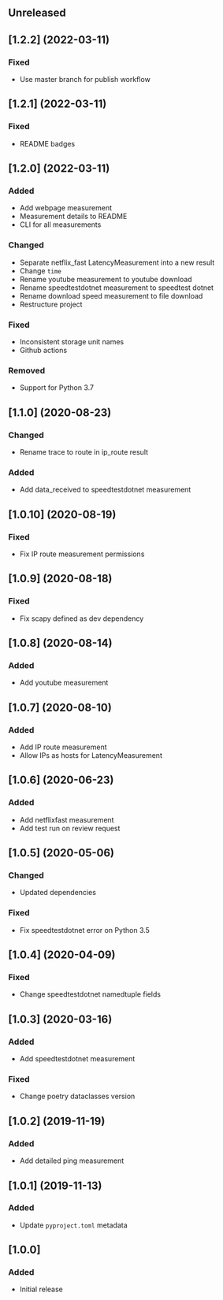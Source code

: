 ## Unreleased

## [1.2.2] (2022-03-11)

### Fixed
- Use master branch for publish workflow

## [1.2.1] (2022-03-11)

### Fixed
- README badges

## [1.2.0] (2022-03-11)

### Added
- Add webpage measurement
- Measurement details to README
- CLI for all measurements

### Changed
- Separate netflix_fast LatencyMeasurement into a new result
- Change `time`
- Rename youtube measurement to youtube download
- Rename speedtestdotnet measurement to speedtest dotnet
- Rename download speed measurement to file download
- Restructure project

### Fixed
- Inconsistent storage unit names
- Github actions

### Removed
- Support for Python 3.7

## [1.1.0] (2020-08-23)

### Changed
- Rename trace to route in ip_route result

### Added
- Add data_received to speedtestdotnet measurement

## [1.0.10] (2020-08-19)

### Fixed
- Fix IP route measurement permissions

## [1.0.9] (2020-08-18)

### Fixed
- Fix scapy defined as dev dependency

## [1.0.8] (2020-08-14)

### Added
- Add youtube measurement

## [1.0.7] (2020-08-10)

### Added
- Add IP route measurement
- Allow IPs as hosts for LatencyMeasurement

## [1.0.6] (2020-06-23)

### Added
- Add netflixfast measurement
- Add test run on review request

## [1.0.5] (2020-05-06)

### Changed
- Updated dependencies

### Fixed
- Fix speedtestdotnet error on Python 3.5

## [1.0.4] (2020-04-09)

### Fixed
- Change speedtestdotnet namedtuple fields

## [1.0.3] (2020-03-16)

### Added
- Add speedtestdotnet measurement
### Fixed
- Change poetry dataclasses version

## [1.0.2] (2019-11-19)

### Added
- Add detailed ping measurement

## [1.0.1] (2019-11-13)

### Added
- Update `pyproject.toml` metadata

## [1.0.0]

### Added
- Initial release
